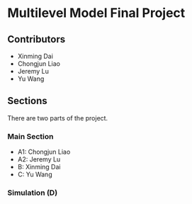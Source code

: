 # Multilevel Model Final Project
## Contributors
* Xinming Dai
* Chongjun Liao
* Jeremy Lu
* Yu Wang

## Sections
There are two parts of the project.

### Main Section
* A1: Chongjun Liao
* A2: Jeremy Lu
* B: Xinming Dai
* C: Yu Wang
### Simulation (D)
